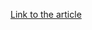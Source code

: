 [Link to the article](https://www.sentinelone.com/blog/breaking-down-the-seo-poisoning-attack-how-attackers-are-hijacking-search-results/)
